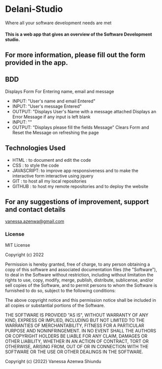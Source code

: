 # Delani-Studio
Where all your software development needs are met

#### This is a web app that gives an overview of the Software Development studio.

## For more information, please fill out the form provided in the app.

 
## BDD
Displays Form For Entering name, email and message
 - INPUT: "User's name and email Entered"
 - INPUT: "User's message Entered"
 - OUTPUT: "Displays User's  Name with a message attached
Displays an Error Message if any input is left blank
 - INPUT: ""
 - OUTPUT: "Displays please fill the fields Message"
Clears Form and Reset the Message on refreshing the page

## Technologies Used
- HTML : to document and edit the code
- CSS  : to style the code
- JAVASCRIPT: to improve app responsiveness and to make the interactive form interactive using jquery 
- GIT  : to host all my local repositories
- GITHUB : to host my remote repositories and to deploy the website
## For any suggestions of improvement, support and contact details
 vanessa.azenwa@gmail.com
### License
MIT License

Copyright (c) 2022 

Permission is hereby granted, free of charge, to any person obtaining a copy
of this software and associated documentation files (the "Software"), to deal
in the Software without restriction, including without limitation the rights
to use, copy, modify, merge, publish, distribute, sublicense, and/or sell
copies of the Software, and to permit persons to whom the Software is
furnished to do so, subject to the following conditions:

The above copyright notice and this permission notice shall be included in all
copies or substantial portions of the Software.

THE SOFTWARE IS PROVIDED "AS IS", WITHOUT WARRANTY OF ANY KIND, EXPRESS OR
IMPLIED, INCLUDING BUT NOT LIMITED TO THE WARRANTIES OF MERCHANTABILITY,
FITNESS FOR A PARTICULAR PURPOSE AND NONINFRINGEMENT. IN NO EVENT SHALL THE
AUTHORS OR COPYRIGHT HOLDERS BE LIABLE FOR ANY CLAIM, DAMAGES OR OTHER
LIABILITY, WHETHER IN AN ACTION OF CONTRACT, TORT OR OTHERWISE, ARISING FROM,
OUT OF OR IN CONNECTION WITH THE SOFTWARE OR THE USE OR OTHER DEALINGS IN THE
SOFTWARE.

Copyright (c) {2022}
Vanessa Azenwa Shiundu
